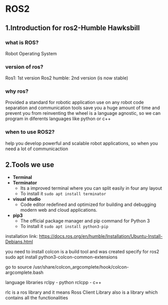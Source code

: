 # ROS2
## 1.Introduction for ros2-Humble Hawksbill

### what is ROS? 
Robot Operating System 

### version of ros?
Ros1: 1st version
Ros2 humble: 2nd version (is now stable)


### why ros?
Provided a standard for robotic application 
use on any robot
code separation and communication tools 
save you a huge amount of time and prevent you from reinventing the wheel 
is a language agnostic, so we can program in diferents languages like python or c++

### when to use ROS2?

help you develop powerful and scalable robot applications, so when you need a lot of communicaction 


## 2.Tools we use 

- **Terminal** 
- **Terminator**  
  - Its a improved terminal where you can split easily in four any layout
  - To install it `sudo apt install terminator`
- **visual studio**
  - Code editor redefined and optimized for building and debugging modern web and cloud applications.
- **pip3**
  - The official package manager and pip command for Python 3
  - To install it `sudo apt install python3-pip`

installation link: https://docs.ros.org/en/humble/Installation/Ubuntu-Install-Debians.html

you need to install colcon is a build tool and was created specify for ros2 
sudo apt install python3-colcon-common-extensions


go to 
source /usr/share/colcon_argcomplete/hook/colcon-argcomplete.bash



language libraries 
rclpy - python
rclcpp - c++

rlc is a ros library and it means Ross Client Library also is a  library which contains all the functionalities 
